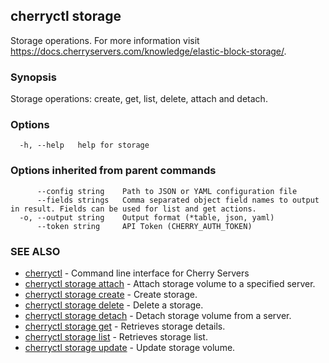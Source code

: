 ## cherryctl storage

Storage operations. For more information visit https://docs.cherryservers.com/knowledge/elastic-block-storage/.

### Synopsis

Storage operations: create, get, list, delete, attach and detach.

### Options

```
  -h, --help   help for storage
```

### Options inherited from parent commands

```
      --config string    Path to JSON or YAML configuration file
      --fields strings   Comma separated object field names to output in result. Fields can be used for list and get actions.
  -o, --output string    Output format (*table, json, yaml)
      --token string     API Token (CHERRY_AUTH_TOKEN)
```

### SEE ALSO

* [cherryctl](cherryctl.md)	 - Command line interface for Cherry Servers
* [cherryctl storage attach](cherryctl_storage_attach.md)	 - Attach storage volume to a specified server.
* [cherryctl storage create](cherryctl_storage_create.md)	 - Create storage.
* [cherryctl storage delete](cherryctl_storage_delete.md)	 - Delete a storage.
* [cherryctl storage detach](cherryctl_storage_detach.md)	 - Detach storage volume from a server.
* [cherryctl storage get](cherryctl_storage_get.md)	 - Retrieves storage details.
* [cherryctl storage list](cherryctl_storage_list.md)	 - Retrieves storage list.
* [cherryctl storage update](cherryctl_storage_update.md)	 - Update storage volume.

